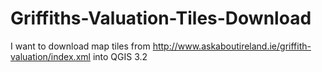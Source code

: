 # Griffiths-Valuation-Tiles-Download
I want to download map tiles from http://www.askaboutireland.ie/griffith-valuation/index.xml into QGIS 3.2
